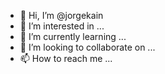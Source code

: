 - 👋 Hi, I’m @jorgekain
- 👀 I’m interested in ...
- 🌱 I’m currently learning ...
- 💞️ I’m looking to collaborate on ...
- 📫 How to reach me ...

<!---
jorgekain/jorgekain is a ✨ special ✨ repository because its `README.md` (this file) appears on your GitHub profile.
You can click the Preview link to take a look at your changes.
--->

